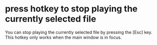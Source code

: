# press hotkey to stop playing the currently selected file
You can stop playing the currently selected file by pressing the [Esc] key.
This hotkey only works when the main window is in focus.
